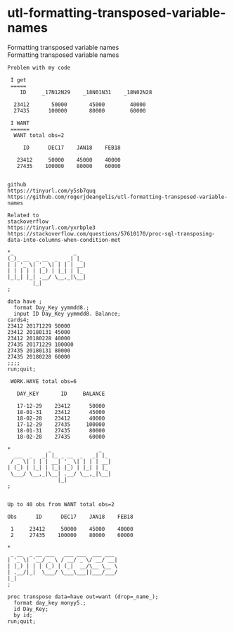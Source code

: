 # utl-formatting-transposed-variable-names
Formatting transposed variable names  
    Formatting transposed variable names                                                                            
                                                                                                                    
    Problem with my code                                                                                            
                                                                                                                    
     I get                                                                                                          
     =====                                                                                                          
        ID     _17N12N29    _18N01N31    _18N02N28                                                                  
                                                                                                                    
      23412       50000       45000        40000                                                                    
      27435      100000       80000        60000                                                                    
                                                                                                                    
     I WANT                                                                                                         
     ======                                                                                                         
      WANT total obs=2                                                                                              
                                                                                                                    
         ID      DEC17    JAN18    FEB18                                                                            
                                                                                                                    
       23412     50000    45000    40000                                                                            
       27435    100000    80000    60000                                                                            
                                                                                                                    
                                                                                                                    
    github                                                                                                          
    https://tinyurl.com/y5sb7quq                                                                                    
    https://github.com/rogerjdeangelis/utl-formatting-transposed-variable-names                                     
                                                                                                                    
    Related to                                                                                                      
    stackoverflow                                                                                                   
    https://tinyurl.com/yxrbple3                                                                                    
    https://stackoverflow.com/questions/57610170/proc-sql-transposing-data-into-columns-when-condition-met          
                                                                                                                    
    *_                   _                                                                                          
    (_)_ __  _ __  _   _| |_                                                                                        
    | | '_ \| '_ \| | | | __|                                                                                       
    | | | | | |_) | |_| | |_                                                                                        
    |_|_| |_| .__/ \__,_|\__|                                                                                       
            |_|                                                                                                     
    ;                                                                                                               
                                                                                                                    
    data have ;                                                                                                     
      format Day_Key yymmdd8.;                                                                                      
      input ID Day_Key yymmdd8. Balance;                                                                            
    cards4;                                                                                                         
    23412 20171229 50000                                                                                            
    23412 20180131 45000                                                                                            
    23412 20180228 40000                                                                                            
    27435 20171229 100000                                                                                           
    27435 20180131 80000                                                                                            
    27435 20180228 60000                                                                                            
    ;;;;                                                                                                            
    run;quit;                                                                                                       
                                                                                                                    
     WORK.HAVE total obs=6                                                                                          
                                                                                                                    
       DAY_KEY       ID     BALANCE                                                                                 
                                                                                                                    
       17-12-29    23412      50000                                                                                 
       18-01-31    23412      45000                                                                                 
       18-02-28    23412      40000                                                                                 
       17-12-29    27435     100000                                                                                 
       18-01-31    27435      80000                                                                                 
       18-02-28    27435      60000                                                                                 
                                                                                                                    
    *            _               _                                                                                  
      ___  _   _| |_ _ __  _   _| |_                                                                                
     / _ \| | | | __| '_ \| | | | __|                                                                               
    | (_) | |_| | |_| |_) | |_| | |_                                                                                
     \___/ \__,_|\__| .__/ \__,_|\__|                                                                               
                    |_|                                                                                             
    ;                                                                                                               
                                                                                                                    
                                                                                                                    
    Up to 40 obs from WANT total obs=2                                                                              
                                                                                                                    
    Obs      ID      DEC17    JAN18    FEB18                                                                        
                                                                                                                    
     1     23412     50000    45000    40000                                                                        
     2     27435    100000    80000    60000                                                                        
                                                                                                                    
    *                                                                                                               
     _ __  _ __ ___   ___ ___  ___ ___                                                                              
    | '_ \| '__/ _ \ / __/ _ \/ __/ __|                                                                             
    | |_) | | | (_) | (_|  __/\__ \__ \                                                                             
    | .__/|_|  \___/ \___\___||___/___/                                                                             
    |_|                                                                                                             
    ;                                                                                                               
                                                                                                                    
    proc transpose data=have out=want (drop=_name_);                                                                
      format day_key monyy5.;                                                                                       
      id Day_Key;                                                                                                   
      by id;                                                                                                        
    run;quit;                                                                                                       
                                                                                                                    

